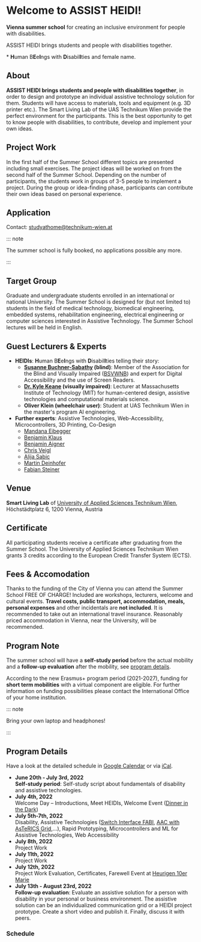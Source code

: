 # Welcome to ASSIST HEIDI!

<PdfContainer title="ASSIST HEIDI*" href="/assets/pdf/summer-school/at-summer-school-2022.pdf" thumb="/assets/pdf/summer-school/at-summer-school-2022.png">

**Vienna summer school** for creating an inclusive environment for people with disabilities.

<!-- **JULY 5-13, 2021** -->

ASSIST HEIDI brings students and people with disabilities together.

</PdfContainer>

\* **H**uman B**E**e**I**ngs with **D**isabil**I**ties and female name.

## About

**ASSIST HEIDI brings students and people with disabilities together**, in order to design and prototype an individual assistive technology solution for them.
Students will have access to materials, tools and equipment (e.g. 3D printer etc.).
The Smart Living Lab of the UAS Technikum Wien provide the perfect environment for the participants.
This is the best opportunity to get to know people with disabilities, to contribute, develop and implement your own ideas.

## Project Work

In the first half of the Summer School different topics are presented including small exercises.
The project ideas will be worked on from the second half of the Summer School.
Depending on the number of participants, the students work in groups of 3-5 people to implement a project.
During the group or idea-finding phase, participants can contribute their own ideas based on personal experience.

## Application

<!-- To apply you need to send the following documents to [studyathome@technikum-wien.at](mailto:studyathome@technikum-wien.at):

- CV
- Letter of Motivation
- Confirmation of Enrollment (at your home university)
 -->

Contact: [studyathome@technikum-wien.at](mailto:studyathome@technikum-wien.at)

::: note

The summer school is fully booked, no applications possible any more.

<!-- Participants: 18 students max.
Application Deadline: **February 28th, 2022**
Information: [studyathome@technikum-wien.at](mailto:studyathome@technikum-wien.at)
 -->

:::

## Target Group

Graduate and undergraduate students enrolled in an international or national University.
The Summer School is designed for (but not limited to) students in the field of medical technology, biomedical engineering, embedded systems, rehabilitation engineering, electrical engineering or computer sciences interested in Assistive Technology.
The Summer School lectures will be held in English.

## Guest Lecturers & Experts

- **HEIDIs**: **H**uman B**E**e**I**ngs with **D**isabil**I**ties telling their story:
  - **[Susanne Buchner-Sabathy](https://www.blindenverband-wnb.at/blog/anderen-eine-stimme-leihen/) (blind)**: Member of the Association for the Blind and Visually Impaired ([BSVWNB](https://www.blindenverband-wnb.at/)) and expert for Digital Accessibility and the use of Screen Readers.
  - **[Dr. Kyle Keane](http://www.kylekeane.com/) (visually impaired)**: Lecturer at Massachusetts Institute of Technology (MIT) for human-centered design, assistive technologies and computational materials science.
  - **Oliver Klein (wheelchair user)**: Student at UAS Technikum Wien in the master's program AI engineering.
- **Further experts**: Assistive Technologies, Web-Accessibility, Microcontrollers, 3D Printing, Co-Design
  - [Mandana Eibegger](https://www.linkedin.com/in/mandana-eibegger/?originalSubdomain=at)
  - [Benjamin Klaus](https://embsys.technikum-wien.at/staff/klaus/index.php)
  - [Benjamin Aigner](https://embsys.technikum-wien.at/staff/aigner/index.php)
  - [Chris Veigl](https://hub.studyathome.technikum-wien.at/studyathome/partner/uastw/lecturer/christoph-veigl.html)
  - [Alija Sabic](https://hub.studyathome.technikum-wien.at/studyathome/partner/uastw/lecturer/alija-sabic.html)
  - [Martin Deinhofer](https://hub.studyathome.technikum-wien.at/studyathome/partner/uastw/lecturer/martin-deinhofer.html)
  - [Fabian Steiner](https://embsys.technikum-wien.at/staff/steiner/index.php)

## Venue

**Smart Living Lab** of [University of Applied Sciences Technikum Wien](/studyathome/partner/uastw/), Höchstädtplatz 6, 1200 Vienna, Austria

<Youtube id="qv6cvPn4fNU"/>
<!--
<video controls style="max-width: 100%;">
  <source src="https://cloud.technikum-wien.at/s/i6BNgw9jL2EXL7k" type="video/mp4"/> 
  <source src="https://cloud.technikum-wien.at/s/i6BNgw9jL2EXL7k/download/smarthome_01_kfvgesamt_final.mp4" type="video/mp4"/>
  Sorry, your browser doesn't support embedded videos.
</video>
 -->

## Certificate

All participating students receive a certificate after graduating from the Summer School.
The University of Applied Sciences Technikum Wien grants 3 credits according to the European Credit Transfer System (ECTS).

## Fees & Accomodation

Thanks to the funding of the City of Vienna you can attend the Summer School FREE OF CHARGE!
Included are workshops, lecturers, welcome and cultural events.
**Travel costs, public transport, accommodation, meals, personal expenses** and other incidentals are **not included**.
It is recommended to take out an international travel insurance.
Reasonably priced accommodation in Vienna, near the University, will be recommended.

## Program Note

The summer school will have a **self-study period** before the actual mobility and a **follow-up evaluation** after the mobility, see [program details](#program-details).

According to the new Erasmus+ program period (2021-2027), funding for **short term mobilities** with a virtual component are eligible.
For further information on funding possibilities please contact the International Office of your home institution.

::: note

Bring your own laptop and headphones!

:::

## Program Details

Have a look at the detailed schedule in [Google Calendar](https://calendar.google.com/calendar/embed?src=studyathome%40technikum-wien.at&ctz=Europe%2FVienna) or via [iCal](https://calendar.google.com/calendar/ical/studyathome%40technikum-wien.at/public/basic.ics).

- **June 20th - July 3rd, 2022**  
  **Self-study period**: Self-study script about fundamentals of disability and assistive technologies.
- **July 4th, 2022**  
  Welcome Day – Introductions, Meet HEIDIs, Welcome Event ([Dinner in the Dark](https://www.viersinne.at/wien/dinner-in-the-dark))
- **July 5th-7th, 2022**  
  Disability, Assistive Technologies ([Switch Interface FABI](https://www.asterics-foundation.org/projects/fabi/), [AAC with AsTeRICS Grid](https://www.asterics-foundation.org/projects/asterics-ergo-grid-2/),...), Rapid Prototyping, Microcontrollers and ML for Assistive Technologies, Web Accessibility
- **July 8th, 2022**  
  Project Work
- **July 11th, 2022**  
  Project Work
- **July 12th, 2022**  
  Project Work Evaluation, Certificates, Farewell Event at [Heurigen 10er Marie](https://10ermarie.at/)
- **July 13th - August 23rd, 2022**  
  **Follow-up evaluation**: Evaluate an assistive solution for a person with disability in your personal or business environment.
  The assistive solution can be an individualized communication grid or a HEIDI project prototype.
  Create a short video and publish it. Finally, discuss it with peers.

### Schedule

<GoogleCalendar title="Assist HEIDI 2022" date="20220704" lang="en" height="800" bcolor="#ffffff" src="studyathome@technikum-wien.at" ctz="Europe Vienna" />
